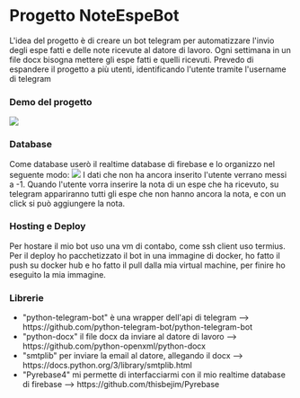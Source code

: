 <h1>Progetto NoteEspeBot</h1>
  L'idea del progetto è di creare un bot telegram per automatizzare l'invio degli espe fatti e delle note ricevute al datore di lavoro.
  Ogni settimana in un file docx bisogna mettere gli espe fatti e quelli ricevuti.
  Prevedo di espandere il progetto a più utenti, identificando l'utente tramite l'username di telegram 

<h3>Demo del progetto</h3>
<img src="https://user-images.githubusercontent.com/49570615/118365545-7c9ba480-b59d-11eb-9e89-e91620cdd34d.PNG">


<h3>Database</h3>
Come database userò il realtime database di firebase e lo organizzo nel seguente modo:
<img src = "https://user-images.githubusercontent.com/49570615/118365475-39413600-b59d-11eb-81ac-339cba93958a.PNG">
I dati che non ha ancora inserito l'utente verrano messi a -1.
Quando l'utente vorra inserire la nota di un espe che ha ricevuto, su telegram appariranno tutti gli espe che non hanno ancora la nota,
e con un click si può aggiungere la nota.

<h3>Hosting e Deploy</h3>
Per hostare il mio bot uso una vm di contabo, come ssh client uso termius.
Per il deploy ho pacchetizzato il bot in una immagine di docker, ho fatto il push su docker hub e ho fatto il pull dalla mia virtual machine, per finire ho eseguito la mia immagine.

<h3>Librerie</h3>
<ul>
<li>"python-telegram-bot" è una wrapper dell'api di telegram --> https://github.com/python-telegram-bot/python-telegram-bot</li>
<li>"python-docx" il file docx da inviare al datore di lavoro --> https://github.com/python-openxml/python-docx</li>
<li>"smtplib" per inviare la email al datore, allegando il docx --> https://docs.python.org/3/library/smtplib.html</li>
<li>"Pyrebase4" mi permette di interfacciarmi con il mio realtime database di firebase --> https://github.com/thisbejim/Pyrebase</li>
</ul>

